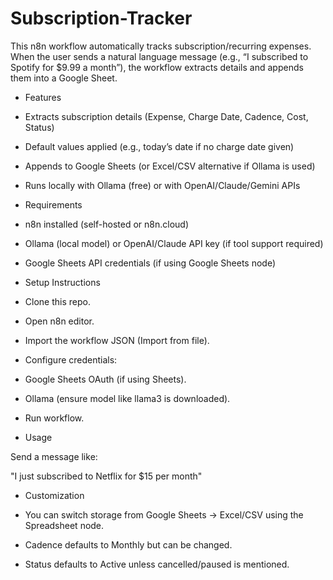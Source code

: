 # Subscription-Tracker
This n8n workflow automatically tracks subscription/recurring expenses. When the user sends a natural language message (e.g., “I subscribed to Spotify for $9.99 a month”), the workflow extracts details and appends them into a Google Sheet.

* Features

- Extracts subscription details (Expense, Charge Date, Cadence, Cost, Status)

- Default values applied (e.g., today’s date if no charge date given)

- Appends to Google Sheets (or Excel/CSV alternative if Ollama is used)

- Runs locally with Ollama (free) or with OpenAI/Claude/Gemini APIs

* Requirements

- n8n installed (self-hosted or n8n.cloud)

- Ollama (local model) or OpenAI/Claude API key (if tool support required)

- Google Sheets API credentials (if using Google Sheets node)

* Setup Instructions

- Clone this repo.

- Open n8n editor.

- Import the workflow JSON (Import from file).

* Configure credentials:

- Google Sheets OAuth (if using Sheets).

- Ollama (ensure model like llama3 is downloaded).

- Run workflow.

* Usage

Send a message like:

"I just subscribed to Netflix for $15 per month"

* Customization

- You can switch storage from Google Sheets → Excel/CSV using the Spreadsheet node.

- Cadence defaults to Monthly but can be changed.

- Status defaults to Active unless cancelled/paused is mentioned.
